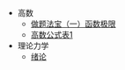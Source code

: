 * 高数
    * [做题法宝（一）函数极限](/mds/高等数学/做题法宝（一）函数极限.md)
    * [高数公式表1](/mds/高等数学/高数公式表1.md)
* 理论力学
    * [绪论](mds/理论力学/绪论.md)